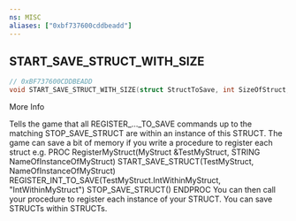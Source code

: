 ```yaml
---
ns: MISC
aliases: ["0xbf737600cddbeadd"]
---
```

## START_SAVE_STRUCT_WITH_SIZE

```c
// 0xBF737600CDDBEADD
void START_SAVE_STRUCT_WITH_SIZE(struct StructToSave, int SizeOfStruct, string pNameOfStructInstance);
```

More Info

Tells the game that all REGISTER_..._TO_SAVE commands up to the matching STOP_SAVE_STRUCT are within an instance of this STRUCT. The game can save a bit of memory if you write a procedure to register each struct e.g. PROC RegisterMyStruct(MyStruct &TestMyStruct, STRING NameOfInstanceOfMyStruct) START_SAVE_STRUCT(TestMyStruct, NameOfInstanceOfMyStruct) REGISTER_INT_TO_SAVE(TestMyStruct.IntWithinMyStruct, "IntWithinMyStruct") STOP_SAVE_STRUCT() ENDPROC You can then call your procedure to register each instance of your STRUCT. You can save STRUCTs within STRUCTs.

